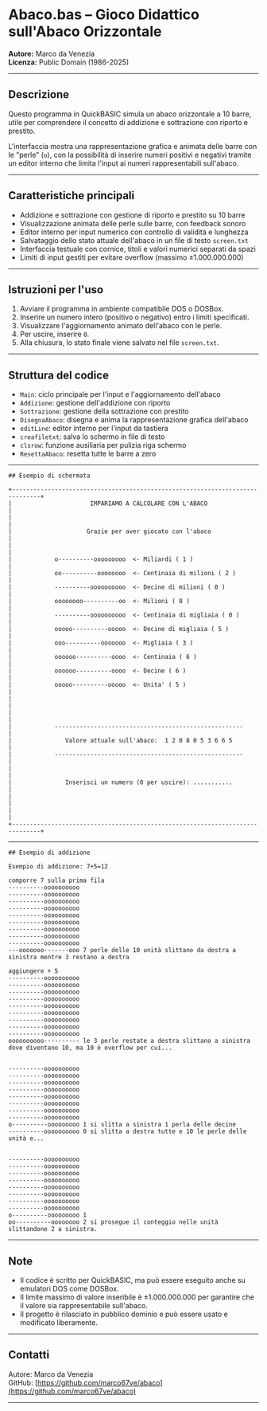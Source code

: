 # Abaco.bas – Gioco Didattico sull'Abaco Orizzontale

**Autore:** Marco da Venezia  
**Licenza:** Public Domain (1986-2025)  

---

## Descrizione

Questo programma in QuickBASIC simula un abaco orizzontale a 10 barre, utile per comprendere il concetto di addizione e sottrazione con riporto e prestito.  

L'interfaccia mostra una rappresentazione grafica e animata delle barre con le "perle" (`o`), con la possibilità di inserire numeri positivi e negativi tramite un editor interno che limita l'input ai numeri rappresentabili sull'abaco.  

---

## Caratteristiche principali

- Addizione e sottrazione con gestione di riporto e prestito su 10 barre  
- Visualizzazione animata delle perle sulle barre, con feedback sonoro  
- Editor interno per input numerico con controllo di validità e lunghezza  
- Salvataggio dello stato attuale dell'abaco in un file di testo `screen.txt`  
- Interfaccia testuale con cornice, titoli e valori numerici separati da spazi  
- Limiti di input gestiti per evitare overflow (massimo ±1.000.000.000)  

---

## Istruzioni per l'uso

1. Avviare il programma in ambiente compatibile DOS o DOSBox.
2. Inserire un numero intero (positivo o negativo) entro i limiti specificati.  
3. Visualizzare l'aggiornamento animato dell'abaco con le perle.  
4. Per uscire, inserire `0`.  
5. Alla chiusura, lo stato finale viene salvato nel file `screen.txt`.  

---

## Struttura del codice

- `Main`: ciclo principale per l'input e l'aggiornamento dell'abaco  
- `Addizione`: gestione dell'addizione con riporto  
- `Sottrazione`: gestione della sottrazione con prestito  
- `DisegnaAbaco`: disegna e anima la rappresentazione grafica dell'abaco  
- `editLine`: editor interno per l'input da tastiera  
- `creafiletxt`: salva lo schermo in file di testo  
- `clsrow`: funzione ausiliaria per pulizia riga schermo  
- `ResettaAbaco`: resetta tutte le barre a zero  

---
```
## Esempio di schermata

+------------------------------------------------------------------------------+
|                      IMPARIAMO A CALCOLARE CON L'ABACO                       |
|                                                                              |
|                     Grazie per aver giocato con l'abaco                      |
|                                                                              |
|            o----------ooooooooo  <- Miliardi ( 1 )                           |
|            oo----------oooooooo  <- Centinaia di milioni ( 2 )               |
|            ----------oooooooooo  <- Decine di milioni ( 0 )                  |
|            oooooooo----------oo  <- Milioni ( 8 )                            |
|            ----------oooooooooo  <- Centinaia di migliaia ( 0 )              |
|            ooooo----------ooooo  <- Decine di migliaia ( 5 )                 |
|            ooo----------ooooooo  <- Migliaia ( 3 )                           |
|            oooooo----------oooo  <- Centinaia ( 6 )                          |
|            oooooo----------oooo  <- Decine ( 6 )                             |
|            ooooo----------ooooo  <- Unita' ( 5 )                             |
|                                                                              |
|                                                                              |
|            -----------------------------------------------------             |
|               Valore attuale sull'abaco:  1 2 0 8 0 5 3 6 6 5                |
|            -----------------------------------------------------             |
|                                                                              |
|               Inserisci un numero (0 per uscire): ...........                |
|                                                                              |
|                                                                              |
+------------------------------------------------------------------------------+
```

---
```
## Esempio di addizione

Esempio di addizione: 7+5=12

comporre 7 sulla prima fila
----------oooooooooo
----------oooooooooo
----------oooooooooo
----------oooooooooo
----------oooooooooo
----------oooooooooo
----------oooooooooo
----------oooooooooo
----------oooooooooo
---ooooooo-------ooo 7 perle delle 10 unità slittano da destra a sinistra mentre 3 restano a destra

aggiungere + 5
----------oooooooooo
----------oooooooooo
----------oooooooooo
----------oooooooooo
----------oooooooooo
----------oooooooooo
----------oooooooooo
----------oooooooooo
----------oooooooooo
oooooooooo---------- le 3 perle restate a destra slittano a sinistra dove diventano 10, ma 10 è overflow per cui...


----------oooooooooo
----------oooooooooo
----------oooooooooo
----------oooooooooo
----------oooooooooo
----------oooooooooo
----------oooooooooo
----------oooooooooo
o----------ooooooooo 1 si slitta a sinistra 1 perla delle decine
----------oooooooooo 0 si slitta a destra tutte e 10 le perle delle unità e...


----------oooooooooo
----------oooooooooo
----------oooooooooo
----------oooooooooo
----------oooooooooo
----------oooooooooo
----------oooooooooo
----------oooooooooo
o----------ooooooooo 1
oo----------oooooooo 2 si prosegue il conteggio nelle unità slittandone 2 a sinistra.

```

---

## Note

- Il codice è scritto per QuickBASIC, ma può essere eseguito anche su emulatori DOS come DOSBox.  
- Il limite massimo di valore inseribile è ±1.000.000.000 per garantire che il valore sia rappresentabile sull'abaco.  
- Il progetto è rilasciato in pubblico dominio e può essere usato e modificato liberamente.  

---

## Contatti

Autore: Marco da Venezia  
GitHub: [https://github.com/marco67ve/abaco](https://github.com/marco67ve/abaco)

---

